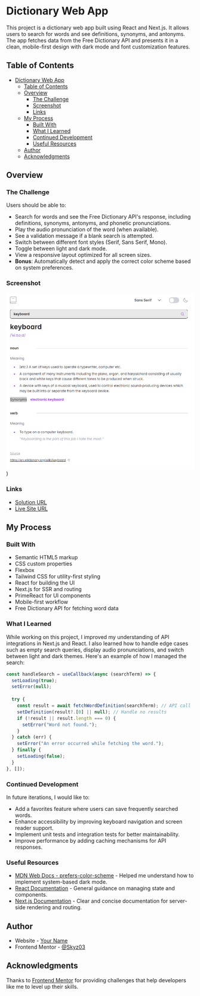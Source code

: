 # Dictionary Web App

This project is a dictionary web app built using React and Next.js. It allows users to search for words and see definitions, synonyms, and antonyms. The app fetches data from the Free Dictionary API and presents it in a clean, mobile-first design with dark mode and font customization features.

## Table of Contents

- [Dictionary Web App](#dictionary-web-app)
  - [Table of Contents](#table-of-contents)
  - [Overview](#overview)
    - [The Challenge](#the-challenge)
    - [Screenshot](#screenshot)
    - [Links](#links)
  - [My Process](#my-process)
    - [Built With](#built-with)
    - [What I Learned](#what-i-learned)
    - [Continued Development](#continued-development)
    - [Useful Resources](#useful-resources)
  - [Author](#author)
  - [Acknowledgments](#acknowledgments)

## Overview

### The Challenge

Users should be able to:

- Search for words and see the Free Dictionary API's response, including definitions, synonyms, antonyms, and phonetic pronunciations.
- Play the audio pronunciation of the word (when available).
- See a validation message if a blank search is attempted.
- Switch between different font styles (Serif, Sans Serif, Mono).
- Toggle between light and dark mode.
- View a responsive layout optimized for all screen sizes.
- **Bonus**: Automatically detect and apply the correct color scheme based on system preferences.

### Screenshot

![Screenshot](image.png))

### Links

- [Solution URL](https://github.com/Skyz03/Next-Dictionary-app)
- [Live Site URL](https://next-dictionary-app-one.vercel.app)

## My Process

### Built With

- Semantic HTML5 markup
- CSS custom properties
- Flexbox
- Tailwind CSS for utility-first styling
- React for building the UI
- Next.js for SSR and routing
- PrimeReact for UI components
- Mobile-first workflow
- Free Dictionary API for fetching word data

### What I Learned

While working on this project, I improved my understanding of API integrations in Next.js and React. I also learned how to handle edge cases such as empty search queries, display audio pronunciations, and switch between light and dark themes. Here's an example of how I managed the search:

```js
const handleSearch = useCallback(async (searchTerm) => {
  setLoading(true);
  setError(null);

  try {
    const result = await fetchWordDefinition(searchTerm); // API call
    setDefinition(result?.[0] || null); // Handle no results
    if (!result || result.length === 0) {
      setError("Word not found.");
    }
  } catch (err) {
    setError("An error occurred while fetching the word.");
  } finally {
    setLoading(false);
  }
}, []);
```

### Continued Development

In future iterations, I would like to:

- Add a favorites feature where users can save frequently searched words.
- Enhance accessibility by improving keyboard navigation and screen reader support.
- Implement unit tests and integration tests for better maintainability.
- Improve performance by adding caching mechanisms for API responses.

### Useful Resources

- [MDN Web Docs - prefers-color-scheme](https://developer.mozilla.org/en-US/docs/Web/CSS/@media/prefers-color-scheme) - Helped me understand how to implement system-based dark mode.
- [React Documentation](https://reactjs.org/docs/getting-started.html) - General guidance on managing state and components.
- [Next.js Documentation](https://nextjs.org/docs) - Clear and concise documentation for server-side rendering and routing.

## Author

- Website - [Your Name](https://aakibshah.com.np)
- Frontend Mentor - [@Skyz03](https://www.frontendmentor.io/profile/Skyz03)

## Acknowledgments

Thanks to [Frontend Mentor](https://www.frontendmentor.io) for providing challenges that help developers like me to level up their skills.
